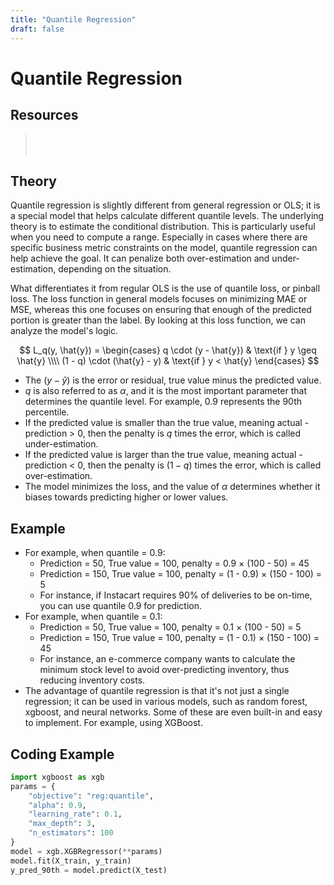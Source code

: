 ```yaml
---
title: "Quantile Regression"
draft: false
---
```


# Quantile Regression

## Resources
> [<span style="display: none">Quantile Regression Paper (2001)</span>](https://www.aeaweb.org/articles?id=10.1257/jep.15.4.143)  
[<span style="display: none">Scikit-learn Tutorial</span>](https://scikit-learn.org/stable/auto_examples/linear_model/plot_quantile_regression.html)  
[<span style="display: none">Xgboost Implementation</span>](https://xgboost.readthedocs.io/en/stable/python/examples/quantile_regression.html)



## Theory
Quantile regression is slightly different from general regression or OLS; it is a special model that helps calculate different quantile levels. The underlying theory is to estimate the conditional distribution. This is particularly useful when you need to compute a range. Especially in cases where there are specific business metric constraints on the model, quantile regression can help achieve the goal. It can penalize both over-estimation and under-estimation, depending on the situation.

What differentiates it from regular OLS is the use of quantile loss, or pinball loss. The loss function in general models focuses on minimizing MAE or MSE, whereas this one focuses on ensuring that enough of the predicted portion is greater than the label. By looking at this loss function, we can analyze the model's logic.


$$
L_q(y, \hat{y}) = 
\begin{cases} 
q \cdot (y - \hat{y}) & \text{if } y \geq \hat{y} \\\\
(1 - q) \cdot (\hat{y} - y) & \text{if } y < \hat{y}
\end{cases}
$$

- The $(y - \hat{y})$ is the error or residual, true value minus the predicted value.
- $q$ is also referred to as $\alpha$, and it is the most important parameter that determines the quantile level. For example, 0.9 represents the 90th percentile.
- If the predicted value is smaller than the true value, meaning actual - prediction > 0, then the penalty is $q$ times the error, which is called under-estimation.
- If the predicted value is larger than the true value, meaning actual - prediction < 0, then the penalty is $(1 - q)$ times the error, which is called over-estimation.
- The model minimizes the loss, and the value of $\alpha$ determines whether it biases towards predicting higher or lower values.

## Example
- For example, when quantile = 0.9:
    - Prediction = 50, True value = 100, penalty = 0.9 × (100 - 50) = 45
    - Prediction = 150, True value = 100, penalty = (1 - 0.9) × (150 - 100) = 5
    - For instance, if Instacart requires 90% of deliveries to be on-time, you can use quantile 0.9 for prediction.
- For example, when quantile = 0.1:
    - Prediction = 50, True value = 100, penalty = 0.1 × (100 - 50) = 5
    - Prediction = 150, True value = 100, penalty = (1 - 0.1) × (150 - 100) = 45
    - For instance, an e-commerce company wants to calculate the minimum stock level to avoid over-predicting inventory, thus reducing inventory costs.
- The advantage of quantile regression is that it's not just a single regression; it can be used in various models, such as random forest, xgboost, and neural networks. Some of these are even built-in and easy to implement. For example, using XGBoost.


## Coding Example
```python
import xgboost as xgb
params = {
    "objective": "reg:quantile", 
    "alpha": 0.9,                 
    "learning_rate": 0.1,
    "max_depth": 3,
    "n_estimators": 100
}
model = xgb.XGBRegressor(**params)
model.fit(X_train, y_train)
y_pred_90th = model.predict(X_test)
```

